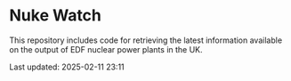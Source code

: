 # Nuke Watch

This repository includes code for retrieving the latest information available on the output of EDF nuclear power plants in the UK.

Last updated: 2025-02-11 23:11